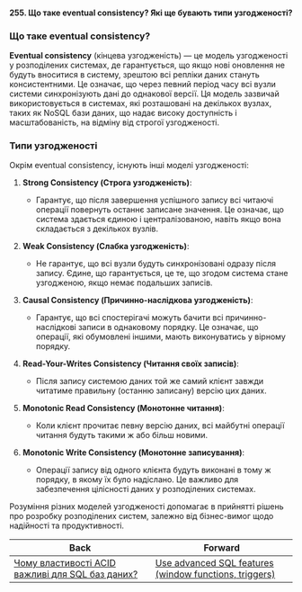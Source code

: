 #### 255. Що таке eventual consistency? Які ще бувають типи узгодженості?

### Що таке eventual consistency?

**Eventual consistency** (кінцева узгодженість) — це модель узгодженості у розподілених системах, де гарантується, що якщо нові оновлення не будуть вноситися в систему, зрештою всі репліки даних стануть консистентними. Це означає, що через певний період часу всі вузли системи синхронізують дані до однакової версії. Ця модель зазвичай використовується в системах, які розташовані на декількох вузлах, таких як NoSQL бази даних, що надає високу доступність і масштабованість, на відміну від строгої узгодженості.

### Типи узгодженості

Окрім eventual consistency, існують інші моделі узгодженості:

1. **Strong Consistency (Строга узгодженість)**:
   - Гарантує, що після завершення успішного запису всі читаючі операції повернуть останнє записане значення. Це означає, що система здається єдиною і централізованою, навіть якщо вона складається з декількох вузлів.

2. **Weak Consistency (Слабка узгодженість)**:
   - Не гарантує, що всі вузли будуть синхронізовані одразу після запису. Єдине, що гарантується, це те, що згодом система стане узгодженою, якщо немає подальших записів.

3. **Causal Consistency (Причинно-наслідкова узгодженість)**:
   - Гарантує, що всі спостерігачі можуть бачити всі причинно-наслідкові записи в однаковому порядку. Це означає, що операції, які обумовлені іншими, мають виконуватись у вірному порядку.

4. **Read-Your-Writes Consistency (Читання своїх записів)**:
   - Після запису системою даних той же самий клієнт завжди читатиме правильну (останню записану) версію цих даних.

5. **Monotonic Read Consistency (Монотонне читання)**:
   - Коли клієнт прочитає певну версію даних, всі майбутні операції читання будуть такими ж або більш новими.

6. **Monotonic Write Consistency (Монотонне записування)**:
   - Операції запису від одного клієнта будуть виконані в тому ж порядку, в якому їх було надіслано. Це важливо для забезпечення цілісності даних у розподілених системах.

Розуміння різних моделей узгодженості допомагає в прийнятті рішень про розробку розподілених систем, залежно від бізнес-вимог щодо надійності та продуктивності.

| Back | Forward |
|---|---|
| [Чому властивості ACID важливі для SQL баз даних?](/ua/senior/database/why-are-acid-properties-important-for-sql-databases.md)  | [Use advanced SQL features (window functions, triggers)](/ua/senior/database/use-advanced-sql-features.md) |